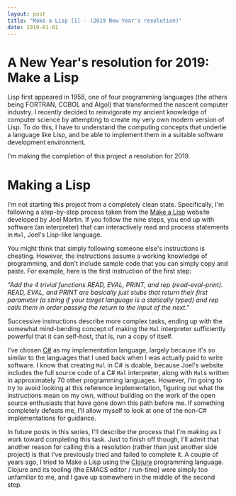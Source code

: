 ```yaml
---
layout: post
title: "Make a Lisp [1] - (2019 New Year's resolution)"
date: 2019-01-01
---
```


# A New Year's resolution for 2019: Make a Lisp

Lisp first appeared in 1958, one of four  programming languages (the others being FORTRAN, COBOL and Algol) that transformed the nascent computer industry. I recently decided to reinvigorate my ancient knowledge of computer science by attempting to create my very own modern version of Lisp. To do this, I have to understand the computing concepts that underlie a language like Lisp, and be able to implement them in a suitable software development environment.

I'm making the completion of this project a resolution for 2019.

# Making a Lisp

I'm not starting this project from a completely clean state. Specifically, I'm following a step-by-step process taken from the [Make a Lisp](https://github.com/kanaka/mal) website developed by Joel Martin. If you follow the nine steps, you end up with software (an interpreter) that can interactively read and process statements in `Mal`, Joel's Lisp-like language.

You might think that simply following someone else's instructions is cheating. However, the instructions assume a working knowledge of programming, and don't include sample code that you can simply copy and paste. For example, here is the first instruction of the first step:

*"Add the 4 trivial functions READ, EVAL, PRINT, and rep (read-eval-print). READ, EVAL, and PRINT are basically just stubs that return their first parameter (a string if your target language is a statically typed) and rep calls them in order passing the return to the input of the next."*

Successive instructions describe more complex tasks, ending up with the somewhat mind-bending concept of making the `Mal` interpreter sufficiently powerful that it can self-host, that is, run a copy of itself.

I've chosen [C#](https://en.wikipedia.org/wiki/C_Sharp_(programming_language)) as my implementation language, largely because it's so similar to the languages that I used back when I was actually paid to write software. I know that creating `Mal` in C# is doable, because Joel's website includes the full source code of a C# `Mal` interpreter, along with `Mal`s written in approximately 70 other programming languages. However, I'm going to try to avoid looking at this reference implementation, figuring out what the instructions mean on my own, without building on the work of the open source enthusiasts that have gone down this path before me. If something completely defeats me, I'll allow myself to look at one of the non-C# implementations for guidance.

In future posts in this series, I'll describe the process that I'm making as I work toward completing this task. Just to finish off though, I'll admit that another reason for calling this a resolution (rather than just another side project) is that I've previously tried and failed to complete it. A couple of years ago, I tried to Make a Lisp using the [Clojure](https://en.wikipedia.org/wiki/Clojure) programming language. Clojure and its tooling (the EMACS editor / run-time) were simply too unfamiliar to me, and I gave up somewhere in the middle of the second step.
